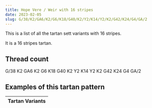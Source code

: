 ```yaml
---
title: Hope Vere / Weir with 16 stripes
date: 2023-02-05
slug: G/38/K2/GA6/K2/G6/K18/G40/K2/Y2/K14/Y2/K2/G42/K24/G4/GA/2
---
```

This is a list of all the tartan sett variants with 16 stripes.

It is a 16 stripes tartan.


## Thread count
G/38 K2 GA6 K2 G6 K18 G40 K2 Y2 K14 Y2 K2 G42 K24 G4 GA/2

## Examples of this tartan pattern

| Tartan Variants |
|---------------|
